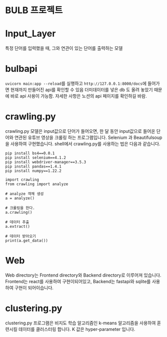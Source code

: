 # BULB 프로젝트


# Input_Layer
특정 단어를 입력했을 때, 그와 연관이 있는 단어를 출력하는 모델

# bulbapi
``` uvicorn main:app --reload ```를 실행하고 ``` http://127.0.0.1:8000/docs ```에 들어가면 현재까지 만들어진 api를 확인할 수 있음
더미데이터를 넣은 db 도 올려 놓았기 때문에 바로 api 사용이 가능함.
자세한 사항은 노션의 api 페이지를 확인하길 바람.

# crawling.py 

crawling.py 모델은 input값으로 단어가 들어오면, 한 달 동안 input값으로 들어온 단어와 연관된 유튜브 영상을 크롤링 하는 프로그램입니다. 
Selenium 과 Beautifulsoup을 사용하여 구현했습니다. 
shell에서 crawling.py를 사용하는 법은 다음과 같습니다.
```
pip install bs4==0.0.1
pip install selenium==4.1.2
pip install webdriver-manager==3.5.3
pip install pandas==1.4.1
pip install numpy==1.22.2

import crawling
from crawling import analyze

# analyze 객채 생성
a = analyze()

# 크롤링을 한다.
a.crawling()

# 데이터 추출
a.extract()

# 데이터 받아오기
print(a.get_data())
```
# Web

Web directory는 Frontend directory와 Backend directory로 이루어져 있습니다. Frontend는 react를 사용하여 구현이되어있고, Backend는 fastapi와 sqlite를 사용하여 구현이 되어이습니다.

# clustering.py
clustering.py 프로그램은 비지도 학습 알고리즘인 k-means 알고리즘을 사용하여 훈련시킬 데이터를 클러스터링 합니다. K 값은 hyper-parameter 입니다.
